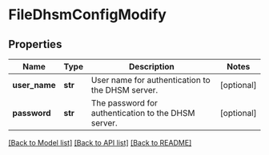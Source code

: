 # FileDhsmConfigModify

## Properties
Name | Type | Description | Notes
------------ | ------------- | ------------- | -------------
**user_name** | **str** | User name for authentication to the DHSM server. | [optional] 
**password** | **str** | The password for authentication to the DHSM server. | [optional] 

[[Back to Model list]](../README.md#documentation-for-models) [[Back to API list]](../README.md#documentation-for-api-endpoints) [[Back to README]](../README.md)


